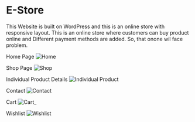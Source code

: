 # E-Store
This Website is built on WordPress and this is an online store with responsive layout. This is an online store where customers can buy product online and Different payment methods are added. So, that onone wil face problem.

Home Page
![Home](https://github.com/abdulsaboor2/E-Store/assets/57446794/741dd0a2-60d1-4c5a-a8d8-baffd2b31bc3)

Shop Page
![Shop](https://github.com/abdulsaboor2/E-Store/assets/57446794/ae7b89c2-5f31-4245-80d2-4fd3f0124b26)

Individual Product Details
![Individual Product](https://github.com/abdulsaboor2/E-Store/assets/57446794/c6ee25fa-1453-4774-a854-6ab89220629c)

Contact
![Contact](https://github.com/abdulsaboor2/E-Store/assets/57446794/dadefa6f-e093-48c9-9097-340ef8d598a9)

Cart
![Cart_](https://github.com/abdulsaboor2/E-Store/assets/57446794/039296e2-9cb7-4769-8de3-1520464705a9)

Wishlist
![Wishlist](https://github.com/abdulsaboor2/E-Store/assets/57446794/20d29a74-0ebf-4fec-8c9f-4da2888b9cb0)




